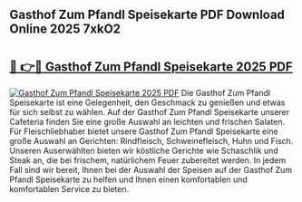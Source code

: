 ## Gasthof Zum Pfandl Speisekarte PDF Download Online 2025 7xkO2

# <h2><a href="http://gcdg42.nevu.top/?p=Gasthof+Zum+Pfandl+Speisekarte">🔗 👉🔴 Gasthof Zum Pfandl Speisekarte 2025 PDF</a></h2>

[![Gasthof Zum Pfandl Speisekarte 2025 PDF](https://i.imgur.com/dBaPXMq.png)](http://gcdg42.nevu.top/?p=Gasthof+Zum+Pfandl+Speisekarte)
Die Gasthof Zum Pfandl Speisekarte ist eine Gelegenheit, den Geschmack zu genießen und etwas für sich selbst zu wählen. Auf der Gasthof Zum Pfandl Speisekarte unserer Cafeteria finden Sie eine große Auswahl an leichten und frischen Salaten. Für Fleischliebhaber bietet unsere Gasthof Zum Pfandl Speisekarte eine große Auswahl an Gerichten: Rindfleisch, Schweinefleisch, Huhn und Fisch. Unseren Auserwählten bieten wir köstliche Gerichte wie Schaschlik und Steak an, die bei frischem, natürlichem Feuer zubereitet werden. In jedem Fall sind wir bereit, Ihnen bei der Auswahl der Speisen auf der Gasthof Zum Pfandl Speisekarte zu helfen und Ihnen einen komfortablen und komfortablen Service zu bieten.
